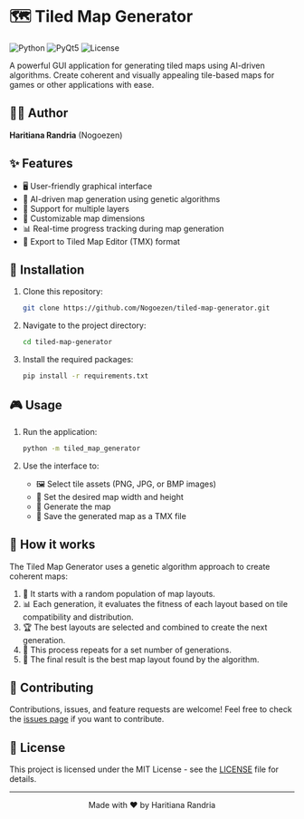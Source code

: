 # 🗺️ Tiled Map Generator

![Python](https://img.shields.io/badge/Python-3.7%2B-blue)
![PyQt5](https://img.shields.io/badge/PyQt5-5.15%2B-green)
![License](https://img.shields.io/badge/License-MIT-yellow)

A powerful GUI application for generating tiled maps using AI-driven algorithms. Create coherent and visually appealing tile-based maps for games or other applications with ease.

## 👨‍💻 Author

**Haritiana Randria** (Nogoezen)

## ✨ Features

- 🖥️ User-friendly graphical interface
- 🧠 AI-driven map generation using genetic algorithms
- 🎨 Support for multiple layers
- 📐 Customizable map dimensions
- 📊 Real-time progress tracking during map generation
- 💾 Export to Tiled Map Editor (TMX) format

## 🚀 Installation

1. Clone this repository:
   ```bash
   git clone https://github.com/Nogoezen/tiled-map-generator.git
   ```

2. Navigate to the project directory:
   ```bash
   cd tiled-map-generator
   ```

3. Install the required packages:
   ```bash
   pip install -r requirements.txt
   ```

## 🎮 Usage

1. Run the application:
   ```bash
   python -m tiled_map_generator
   ```

2. Use the interface to:
   - 🖼️ Select tile assets (PNG, JPG, or BMP images)
   - 🔢 Set the desired map width and height
   - 🔄 Generate the map
   - 💾 Save the generated map as a TMX file

## 🧠 How it works

The Tiled Map Generator uses a genetic algorithm approach to create coherent maps:

1. 🌱 It starts with a random population of map layouts.
2. 📊 Each generation, it evaluates the fitness of each layout based on tile compatibility and distribution.
3. 🏆 The best layouts are selected and combined to create the next generation.
4. 🔁 This process repeats for a set number of generations.
5. 🎉 The final result is the best map layout found by the algorithm.

## 🤝 Contributing

Contributions, issues, and feature requests are welcome! Feel free to check the [issues page](https://github.com/Nogoezen/tiled-map-generator/issues) if you want to contribute.

## 📄 License

This project is licensed under the MIT License - see the [LICENSE](LICENSE) file for details.

---

<p align="center">
  Made with ❤️ by Haritiana Randria
</p>
